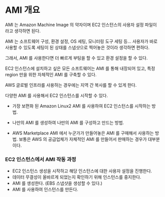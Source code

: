 # AMI 개요

AMI 는 Amazon Machine Image 의 약자이며 EC2 인스턴스의 사용자 설정 파일이라고 생각하면 된다.

AMI 는 소프트웨어 구성, 환경 설정, OS 세팅, 모니터링 도구 세팅 등... 사용자가 바로 사용할 수 있도록 세팅이 된 상태를 스냅샷으로 찍어놓은 것이라 생각하면 편하다.

그래서, AMI 를 사용한다면 더 빠르게 부팅을 할 수 있고 환경 설정을 할 수 있다.

EC2 인스턴스에 설치하고 싶은 모든 소프트웨어는 AMI 를 통해 내장되어 있고, 특정 region 만을 위한 자체적인 AMI 를 구축할 수 있다.

AWS 글로벌 인프라를 사용하는 경우에는 지역 간 복사를 할 수 있게 한다.

다양한 AMI 를 사용해서 EC2 인스턴스를 시작할 수 있다. 

- 가장 보편화 된 Amazon Linux2 AMI 를 사용하여 EC2 인스턴스를 시작하는 방법.

- 나만의 AMI 를 생성하여 나만의 AMI 를 구성하고 만드는 방법. 

- AWS Marketplace AMI 에서 누군가가 만들어놓은 AMI 를 구매해서 사용하는 방법. 보통은 AWS 의 공급업체가 자체적인 AMI 를 만들어서 판매하는 경우가 대부분이다.

### EC2 인스턴스에서 AMI 작동 과정

- EC2 인스턴스 생성을 시작하고 해당 인스턴스에 대한 사용자 설정을 진행한다.
- 데이터 무결성이 올바르게 되었는지 확인하기 위해 인스턴스를 중지한다.
- AMI 를 생성한다. (EBS 스냅샷을 생성할 수 있다.)
- AMI 를 사용하여 인스턴스를 만든다.